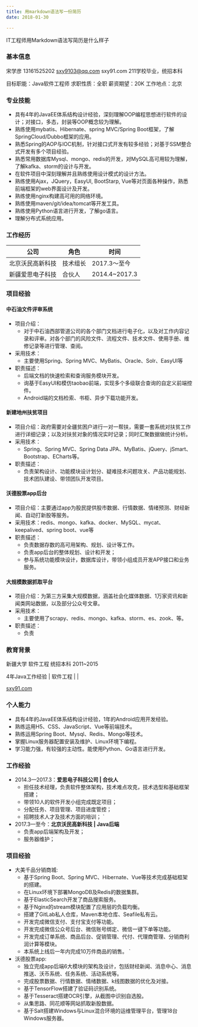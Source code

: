 ```yaml
---
title: 用markdown语法写一份简历
date: 2018-01-30

---
```

IT工程师用Markdown语法写简历是什么样子
<!-- excerpt -->
### 基本信息 
宋学彦
13161525202
sxy9103@qq.com
sxy91.com
211学校毕业，统招本科

目标职能：Java软件工程师                  求职性质：全职
薪资期望：20K 					           工作地点：北京

### 专业技能
- 具有4年的JavaEE体系结构设计经验，深刻理解OOP编程思想进行软件的设计；对接口，多态，封装等OOP概念较为理解。
- 熟练使用mybatis、Hibernate、spring MVC/Spring Boot框架，了解SpringCloud/Dubbo框架的应用。
- 熟悉Spring的AOP与IOC机制，针对接口式开发有较多经验；对基于SSM整合式开发有多个项目经验。
- 熟悉常用数据库Mysql、mongo、redis的开发，对MySQL高可用较为理解，了解kafka、storm的设计与开发。
- 在软件项目中深刻理解并且熟练使用设计模式的设计方法。
- 熟练使用Ajax，JQuery，EasyUI, BootStarp, Vue等对页面各种操作，熟悉前端框架的web界面设计及开发。
- 熟练使用nginx构建高可用的网络环境。
- 熟练使用maven/git/idea/tomcat等开发工具。
- 熟练使用Python语言进行开发，了解go语言。
- 理解分布式系统应用。


### 工作经历
|公司|角色|时间|
|-|-|-|
|北京沃民高新科技|技术组长|2017.3～至今|
|新疆爱思电子科技|合伙人|2014.4~2017.3|

### 项目经验
#### 中石油文件评审系统
- 项目介绍：
    - 对于中石油西部管道公司的各个部门文档进行电子化，以及对工作内容记录和评审。对各个部门的风险文件、流程文件、技术文件、使用手册、维修记录等进行管理、查阅。
- 采用技术：
    - 主要使用Spring、Spring MVC、MyBatis、Oracle、Solr、EasyUI等
- 职责描述：
    - 后端文档的快速检索和查询服务模块开发。
    - 询基于EasyUI和模仿taobao前端，实现多个多级联合查询的自定义前端控件。
    - Android端的文档检索、书柜、异步下载功能开发。

#### 新建地州扶贫项目
- 项目介绍：政府需要对全疆贫困户进行一对一帮扶，需要一套系统对扶贫工作进行详细记录；以及对扶贫对象的情况实时记录；同时汇聚数据做统计分析。
- 采用技术：
    - Spring、Spring MVC、Spring Data JPA、MyBatis、jQuery、jSmart、Bootstrap、ECharts等。
- 职责描述：
    - 负责架构设计、功能模块设计划分、疑难技术问题攻关、产品功能规划、技术团队建设、带领团队开发项目。


#### 沃德股票app后台
- 项目介绍：主要通过app为股民提供股市数据、行情数据、情绪预测、财经新闻、自动打新股等服务。
- 采用技术：redis、mongo、kafka、docker、MySQL、mycat、keepalived、spring boot、vue等
- 职责描述：
    - 负责数据存数的高可用架构、规划、设计等工作。
    - 负责app后台的整体规划、设计和开发；
    - 参与系统功能模块设计，数据库设计，带领小组成员开发APP接口和业务服务。

#### 大规模数据抓取平台
- 项目介绍：为第三方采集大规模数据，涵盖社会化媒体数据、1万家资讯和新闻类网站数据，以及部分公众号文章。
- 采用技术：
    - 主要使用了scrapy、redis、mongo、kafka、storm、es、zook、等。
- 职责描述：
    - 负责

### 教育背景
新疆大学
软件工程
统招本科
2011~2015


4年Java工作经验
| 软件工程 |  |

[sxy91.com](https://www.sxy91.com)
### 个人能力
- 具有4年的JavaEE体系结构设计经验，1年的Android应用开发经验。
- 熟练运用H5、CSS、JavaScript、Vue等前端技术。 
- 熟练运用Spring Boot、Mysql、Redis、Mongo等技术。
- 掌握Linux服务器配置安装及维护、Linux环境下编程。
- 学习能力强，有较强的主动性。能使用Python、Go语言进行开发。

### 工作经验
* 2014.3—2017.3：**爱思电子科技公司  | 合伙人**
    - 担任技术经理，负责软件整体架构，技术难点攻克，技术选型和基础框架搭建；
    - 带领10人的软件开发小组完成既定项目；
    - 分配任务、项目管理、项目进度管控；
    - 招聘技术人才及技术方面的培训；
  `
* 2017.3—至今：**北京沃民高新科技  | Java后端**
    - 负责app后端架构及开发；
    - 服务器维护；


### 项目经验
* 大美千品分销商城:
    - 基于Spring Boot、Spring MVC、Hibernate、Vue等技术完成基础框架的搭建。
    - 在Linux环境下部署MongoDB及Redis的数据集群。
    - 基于ElasticSearch开发了商品搜索服务。
    - 基于Nginx的stream模块配置了应用层的负载均衡。
    - 搭建了GitLab私人仓库，Maven本地仓库、Seafile私有云。
    - 开发完成微信支付、支付宝支付等功能。
    - 开发完成微信公众号后台、微信账号绑定、微信一键下单等功能。
    - 开发完成订单系统、商品后台、促销管理、代付、代理商管理、分销商利润计算等模块。
    - 本系统上线后一年内完成10万件商品的销售。
 `   
* 沃德股票app:
  - 独立完成app后端6大模块的架构及设计，包括财经新闻、消息中心、消息推送、沃币系统、任务系统、活动系统等。
  - 完成股票数据、行情数据、情绪数据、k线图数据的优化及对接。
  - 基于TensorFlow搭建了验证码识别系统。
  - 基于Tesseract搭建OCR引擎，从截图中识别自选股。
  - 从集思路、同花顺等网站抓取新股数据。
  - 基于Salt搭建Windows与Linux混合环境的运维管理平台，管理18台Windows服务器。